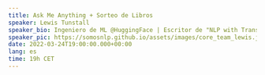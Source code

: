 ```yaml
---
title: Ask Me Anything + Sorteo de Libros
speaker: Lewis Tunstall
speaker_bio: Ingeniero de ML @HuggingFace | Escritor de "NLP with Transformers"
speaker_pic: https://somosnlp.github.io/assets/images/core_team_lewis.jpeg
date: 2022-03-24T19:00:00.000+00:00
lang: es
time: 19h CET
---
```


<EventSummary
    description="Pregúntale lo que quieras a ..."
    poster="https://somosnlp.github.io/assets/images/evento_24_03_ama.png"
    name="Manuel Romero"
    website="hf.co/mrm8488"
    twitter="https://twitter.com/mrm8488"
    linkedin="https://www.linkedin.com/in/manuel-romero-cs/"
    github="https://github.com/mrm8488"
    bio="Manuel tiene una “mente inquieta y un alma emprendedora”. Estudió ingeniería informática y cuenta con casi 10 años de experiencia como desarrollador back-end y arquitecto de software. Además, es un SCRUM Master y Product Owner certificado. Actualmente trabaja en Narrativa como Ingeniero Senior de Inteligencia Artificial especializado en NLP/NLG y es el mayor contribuidor del Model Hub de Hugging Face con casi 300 modelos."
/>
